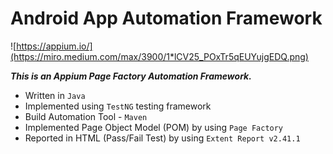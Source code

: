 # Android App Automation Framework

![https://appium.io/](https://miro.medium.com/max/3900/1*lCV25_POxTr5qEUYujgEDQ.png)

***This is an Appium Page Factory Automation Framework.***

* Written in `Java`
* Implemented using `TestNG` testing framework
* Build Automation Tool - `Maven`
* Implemented Page Object Model (POM) by using `Page Factory`
* Reported in HTML (Pass/Fail Test) by using `Extent Report v2.41.1`
